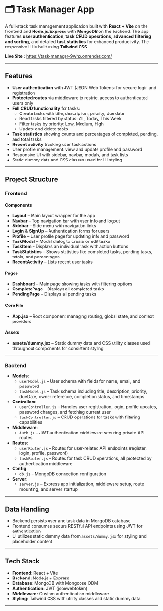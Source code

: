 # 🗂️ Task Manager App

A full-stack task management application built with **React + Vite** on the frontend and **Node.js/Express** with **MongoDB** on the backend. The app features **user authentication**, **task CRUD operations**, **advanced filtering and sorting**, and detailed **task statistics** for enhanced productivity. The responsive UI is built using **Tailwind CSS**.

**Live Site** : https://task-manager-9whx.onrender.com/

---

## Features

- **User authentication** with JWT (JSON Web Tokens) for secure login and registration  
- **Protected routes** via middleware to restrict access to authenticated users only  
- **Full CRUD functionality** for tasks:  
  - Create tasks with title, description, priority, due date  
  - Read tasks filtered by status: All, Today, This Week  
  - Filter tasks by priority: Low, Medium, High  
  - Update and delete tasks  
- **Task statistics** showing counts and percentages of completed, pending, and total tasks  
- **Recent activity** tracking user task actions  
- User profile management: view and update profile and password  
- Responsive UI with sidebar, navbar, modals, and task lists  
- Static dummy data and CSS classes used for UI styling  

---

## Project Structure

### Frontend

#### Components

- **Layout** – Main layout wrapper for the app  
- **Navbar** – Top navigation bar with user info and logout  
- **Sidebar** – Side menu with navigation links  
- **Login** & **SignUp** – Authentication forms for users  
- **Profile** – User profile page for updating info and password  
- **TaskModal** – Modal dialog to create or edit tasks  
- **TaskItem** – Displays an individual task with action buttons  
- **TaskStatistics** – Shows statistics like completed tasks, pending tasks, totals, and percentages  
- **RecentActivity** – Lists recent user tasks  

#### Pages

- **Dashboard** – Main page showing tasks with filtering options  
- **CompletePage** – Displays all completed tasks  
- **PendingPage** – Displays all pending tasks  

#### Core File

- **App.jsx** – Root component managing routing, global state, and context providers  

#### Assets

- **assets/dummy.jsx** – Static dummy data and CSS utility classes used throughout components for consistent styling  

---

### Backend

- **Models**:  
  - `userModel.js` – User schema with fields for name, email, and password  
  - `taskModel.js` – Task schema including title, description, priority, dueDate, owner reference, completion status, and timestamps  
- **Controllers**:  
  - `userController.js` – Handles user registration, login, profile updates, password changes, and fetching current user  
  - `taskController.js` – CRUD operations for tasks with filtering capabilities  
- **Middleware**:  
  - `Auth.js` – JWT authentication middleware securing private API routes  
- **Routes**:  
  - `userRouter.js` – Routes for user-related API endpoints (register, login, profile, password)  
  - `taskRouter.js` – Routes for task CRUD operations, all protected by authentication middleware  
- **Config**:  
  - `db.js` – MongoDB connection configuration  
- **Server**:  
  - `server.js` – Express app initialization, middleware setup, route mounting, and server startup  

---

## Data Handling

- Backend persists user and task data in MongoDB database  
- Frontend consumes secure RESTful API endpoints using JWT for authentication  
- UI utilizes static dummy data from `assets/dummy.jsx` for styling and placeholder content  

---

## Tech Stack

- **Frontend:** React + Vite  
- **Backend:** Node.js + Express  
- **Database:** MongoDB with Mongoose ODM  
- **Authentication:** JWT (jsonwebtoken)  
- **Middleware:** Custom authentication middleware  
- **Styling:** Tailwind CSS with utility classes and static dummy data  

---



